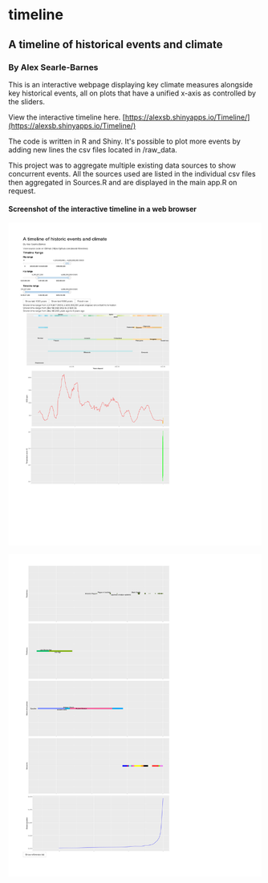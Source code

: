 # timeline

## A timeline of historical events and climate
### By Alex Searle-Barnes

This is an interactive webpage displaying key climate measures alongside key historical events, all on plots that have a unified x-axis as controlled by the sliders.

View the interactive timeline here. [https://alexsb.shinyapps.io/Timeline/](https://alexsb.shinyapps.io/Timeline/)



The code is written in R and Shiny. It's possible to plot more events by adding new lines the csv files located in /raw_data.

This project was to aggregate multiple existing data sources to show concurrent events.
All the sources used are listed in the individual csv files then aggregated in Sources.R and are displayed in the main app.R on request.

#### Screenshot of the interactive timeline in a web browser
![Screenshot of the interactive timeline in a web browser](https://github.com/alexsb1/timeline/blob/master/Timeline%20screenshots/284_mya_geological_periods.jpg)

![Screenshot of the interactive timeline in a web browser](https://github.com/alexsb1/timeline/blob/master/Timeline%20screenshots/3600_years_ago_Page_3.jpg)